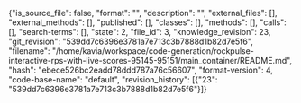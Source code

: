 {"is_source_file": false, "format": "", "description": "", "external_files": [], "external_methods": [], "published": [], "classes": [], "methods": [], "calls": [], "search-terms": [], "state": 2, "file_id": 3, "knowledge_revision": 23, "git_revision": "539dd7c6396e3781a7e713c3b7888d1b82d7e5f6", "filename": "/home/kavia/workspace/code-generation/rockpulse-interactive-rps-with-live-scores-95145-95151/main_container/README.md", "hash": "ebece526bc2eadd78ddd787a76c56607", "format-version": 4, "code-base-name": "default", "revision_history": [{"23": "539dd7c6396e3781a7e713c3b7888d1b82d7e5f6"}]}